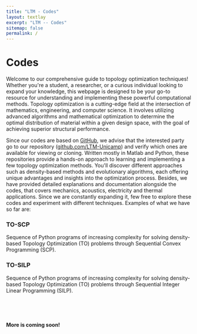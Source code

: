 ```yaml
---
title: "LTM - Codes"
layout: textlay
excerpt: "LTM -- Codes"
sitemap: false
permalink: /
---
```


# Codes

Welcome to our comprehensive guide to topology optimization techniques! Whether you're a student, a researcher, or a curious individual looking to expand your knowledge, this webpage is designed to be your go-to resource for understanding and implementing these powerful computational methods. Topology optimization is a cutting-edge field at the intersection of mathematics, engineering, and computer science. It involves utilizing advanced algorithms and mathematical optimization to determine the optimal distribution of material within a given design space, with the goal of achieving superior structural performance.

Since our codes are based on [GitHub](https://github.com/), we advise that the interested party go to our repository ([github.com/LTM-Unicamp](https://github.com/LTM-Unicamp)) and verify which ones are available for viewing or cloning. Written mostly in Matlab and Python, these repositories provide a hands-on approach to learning and implementing a few topology optimization methods. You'll discover different approaches such as density-based methods and evolutionary algorithms, each offering unique advantages and insights into the optimization process. Besides, we have provided detailed explanations and documentation alongside the codes, that covers mechanics, acoustics, electricity and thermal applications. Since we are constantly expanding it, few free to explore these codes and experiment with different techniques. Examples of what we have so far are:

### TO-SCP
Sequence of Python programs of increasing complexity for solving density-based Topology Optimization (TO) problems through Sequential Convex Programming (SCP).

### TO-SILP
Sequence of Python programs of increasing complexity for solving density-based Topology Optimization (TO) problems through Sequential Integer Linear Programming (SILP).

&nbsp;

&nbsp;


**More is coming soon!**

&nbsp;

